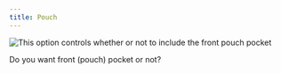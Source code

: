 ```yaml
---
title: Pouch
---
```


![This option controls whether or not to include the front pouch pocket](/img/patterns/huey/options/pouch.png)

Do you want front (pouch) pocket or not?
